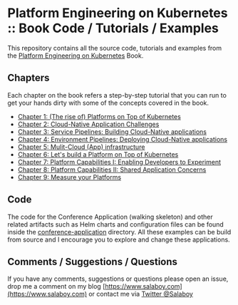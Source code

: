# Platform Engineering on Kubernetes :: Book Code / Tutorials / Examples

This repository contains all the source code, tutorials and examples from the [Platform Engineering on Kubernetes](https://www.salaboy.com/book/) Book.

## Chapters

Each chapter on the book refers a step-by-step tutorial that you can run to get your hands dirty with some of the concepts covered in the book. 

- [Chapter 1: (The rise of) Platforms on Top of Kubernetes](chapter-1/README.md)
- [Chapter 2: Cloud-Native Application Challenges](chapter-2/README.md)
- [Chapter 3: Service Pipelines: Building Cloud-Native applications](chapter-3/README.md)
- [Chapter 4: Environment Pipelines: Deploying Cloud-Native applications](chapter-4/README.md)
- [Chapter 5: Mulit-Cloud (App) infrastructure](chapter-5/README.md)
- [Chapter 6: Let's build a Platform on Top of Kubernetes](chapter-6/README.md)
- [Chapter 7: Platform Capabilities I: Enabling Developers to Experiment](chapter-7/README.md) 
- [Chapter 8: Platform Capabilities II: Shared Application Concerns](chapter-8/README.md) 
- [Chapter 9: Measure your Platforms](chapter-9/README.md) 


## Code

The code for the Conference Application (walking skeleton) and other related artifacts such as Helm charts and configuration files can be found inside the [conference-application](conference-application/README.md) directory. All these examples can be build from source and I encourage you to explore and change these applications. 

## Comments / Suggestions / Questions

If you have any comments, suggestions or questions please open an issue, drop me a comment on my blog [https://www.salaboy.com](https://www.salaboy.com) or contact me via [Twitter @Salaboy](https://twitter.com/salaboy)

